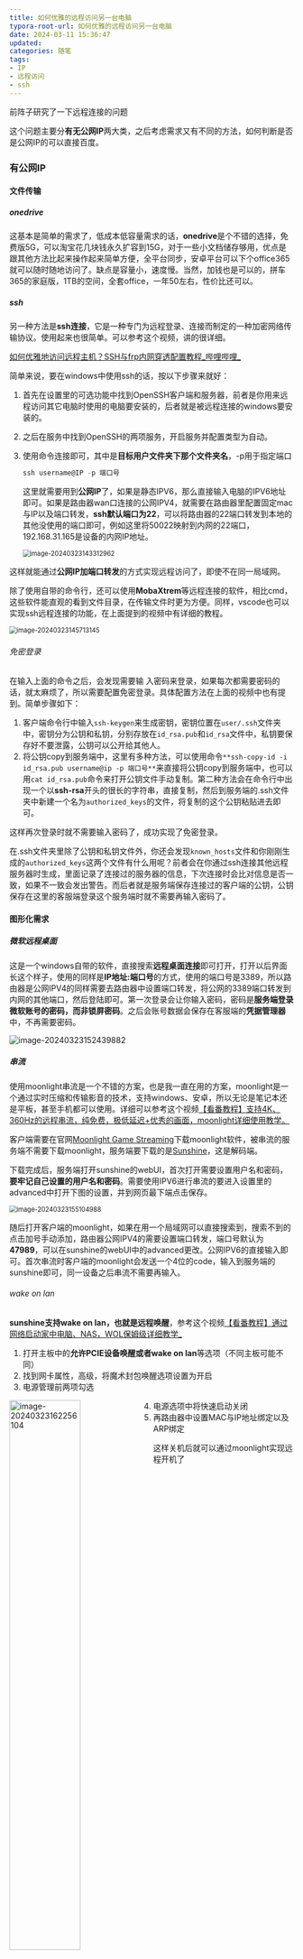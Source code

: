 ```yaml
---
title: 如何优雅的远程访问另一台电脑
typora-root-url: 如何优雅的远程访问另一台电脑
date: 2024-03-11 15:36:47
updated:
categories: 随笔
tags: 
- IP
- 远程访问
- ssh
---
```


 前阵子研究了一下远程连接的问题

<!--more-->

这个问题主要分**有无公网IP**两大类，之后考虑需求又有不同的方法，如何判断是否是公网IP的可以直接百度。

### 有公网IP

#### 文件传输

##### onedrive

这基本是简单的需求了，低成本低容量需求的话，**onedrive**是个不错的选择，免费版5G，可以淘宝花几块钱永久扩容到15G，对于一些小文档储存够用，优点是跟其他方法比起来操作起来简单方便，全平台同步，安卓平台可以下个office365就可以随时随地访问了。缺点是容量小，速度慢。当然，加钱也是可以的，拼车365的家庭版，1TB的空间，全套office，一年50左右，性价比还可以。

##### ssh

另一种方法是**ssh连接**，它是一种专门为远程登录、连接而制定的一种加密网络传输协议。使用起来也很简单。可以参考这个视频，讲的很详细。

[如何优雅地访问远程主机？SSH与frp内网穿透配置教程_哔哩哔哩_](https://www.bilibili.com/video/BV13L411w7XU/?spm_id_from=333.337.search-card.all.click&vd_source=f6fe5f5f48937a5b52419e6dcaf2f1d9)

简单来说，要在windows中使用ssh的话，按以下步骤来就好：

1. 首先在设置里的可选功能中找到OpenSSH客户端和服务器，前者是你用来远程访问其它电脑时使用的电脑要安装的，后者就是被远程连接的windows要安装的。

2. 之后在服务中找到OpenSSH的两项服务，开启服务并配置类型为自动。

3. 使用命令连接即可，其中是**目标用户文件夹下那个文件夹名**，-p用于指定端口

   ```powershell
   ssh username@IP -p 端口号
   ```

   这里就需要用到**公网IP**了，如果是静态IPV6，那么直接输入电脑的IPV6地址即可。如果是路由器wan口连接的公网IPV4，就需要在路由器里配置固定mac与IP以及端口转发，**ssh默认端口为22**，可以将路由器的22端口转发到本地的其他没使用的端口即可，例如这里将50022映射到内网的22端口，192.168.31.165是设备的内网IP地址。
   
   <img src="image-20240323143312962.png" alt="image-20240323143312962" style="zoom: 80%;" />

这样就能通过**公网IP加端口转发**的方式实现远程访问了，即使不在同一局域网。

除了使用自带的命令行，还可以使用**MobaXtrem**等远程连接的软件，相比cmd，这些软件能直观的看到文件目录，在传输文件时更为方便。同样，vscode也可以实现ssh远程连接的功能，在上面提到的视频中有详细的教程。

<img src="image-20240323145713145.png" alt="image-20240323145713145" style="zoom:80%;" />



###### 免密登录

在输入上面的命令之后，会发现需要输 入密码来登录，如果每次都需要密码的话，就太麻烦了，所以需要配置免密登录。具体配置方法在上面的视频中也有提到。简单步骤如下：

1. 客户端命令行中输入`ssh-keygen`来生成密钥，密钥位置在`user/.ssh`文件夹中，密钥分为公钥和私钥，分别存放在`id_rsa.pub`和`id_rsa`文件中，私钥要保存好不要泄露，公钥可以公开给其他人。
2. 将公钥copy到服务端中，这里有多种方法，可以使用命令`**ssh-copy-id -i id_rsa.pub username@ip -p 端口号**`来直接将公钥copy到服务端中，也可以用`cat id_rsa.pub`命令来打开公钥文件手动复制。第二种方法会在命令行中出现一个以**ssh-rsa**开头的很长的字符串，直接复制，然后到服务端的.ssh文件夹中新建一个名为`authorized_keys`的文件，将复制的这个公钥粘贴进去即可。

这样再次登录时就不需要输入密码了，成功实现了免密登录。

在.ssh文件夹里除了公钥和私钥文件外，你还会发现`known_hosts`文件和你刚刚生成的`authorized_keys`这两个文件有什么用呢？前者会在你通过ssh连接其他远程服务器时生成，里面记录了连接过的服务器的信息，下次连接时会比对信息是否一致，如果不一致会发出警告。而后者就是服务端保存连接过的客户端的公钥，公钥保存在这里的客服端登录这个服务端时就不需要再输入密码了。

#### 图形化需求

##### 微软远程桌面

这是一个windows自带的软件，直接搜索**远程桌面连接**即可打开，打开以后界面长这个样子，使用的同样是**IP地址:端口号**的方式，使用的端口号是3389，所以路由器是公网IPV4的同样需要去路由器中设置端口转发，将公网的3389端口转发到内网的其他端口，然后登陆即可。第一次登录会让你输入密码，密码是**服务端登录微软账号的密码，而非锁屏密码**。之后会账号数据会保存在客服端的**凭据管理器**中，不再需要密码。

![image-20240323152439882](image-20240323152439882.png)

##### 串流

使用moonlight串流是一个不错的方案，也是我一直在用的方案，moonlight是一个通过实时压缩和传输影音的技术，支持windows、安卓，所以无论是笔记本还是平板，甚至手机都可以使用。详细可以参考这个视频[【看番教程】支持4K、360Hz的远程串流，纯免费，极低延迟+优秀的画面，moonlight详细使用教学。](https://www.bilibili.com/video/BV1gC4y127jA/?spm_id_from=333.337.search-card.all.click&vd_source=f6fe5f5f48937a5b52419e6dcaf2f1d9)

客户端需要在官网[Moonlight Game Streaming](https://moonlight-stream.org/)下载moonlight软件，被串流的服务端不需要下载moonlight，服务端要下载的是[Sunshine](https://github.com/LizardByte/Sunshine)，这是解码端。

下载完成后，服务端打开sunshine的webUI，首次打开需要设置用户名和密码，**要牢记自己设置的用户名和密码**。需要使用IPV6进行串流的要进入设置里的advanced中打开下图的设置，并到网页最下端点击保存。

<img src="image-20240323155104988.png" alt="image-20240323155104988" style="zoom:80%;" />

随后打开客户端的moonlight，如果在用一个局域网可以直接搜索到，搜索不到的点击加号手动添加，路由器公网IPV4的需要设置端口转发，端口号默认为**47989**，可以在sunshine的webUI中的advanced更改。公网IPV6的直接输入即可。首次串流时客户端的moonlight会发送一个4位的code，输入到服务端的sunshine即可，同一设备之后串流不需要再输入。

###### wake on lan

**sunshine支持wake on lan，也就是远程唤醒**，参考这个视频[【看番教程】通过网络启动家中电脑、NAS，WOL保姆级详细教学_](https://www.bilibili.com/video/BV1NH4y1s7pX/?spm_id_from=333.337.search-card.all.click&vd_source=f6fe5f5f48937a5b52419e6dcaf2f1d9)

1. 打开主板中的**允许PCIE设备唤醒或者wake on lan**等选项（不同主板可能不同）
2. 找到网卡属性，高级，将魔术封包唤醒选项设置为开启
3. 电源管理前两项勾选

<img src="image-20240323162256104.png" alt="image-20240323162256104" width ="50%"  align = left /><img src="image-20240323162308235.png" alt="image-20240323162308235"  width ="50%" align = right />

4. 电源选项中将快速启动关闭
4. 再路由器中设置MAC与IP地址绑定以及ARP绑定

这样关机后就可以通过moonlight实现远程开机了